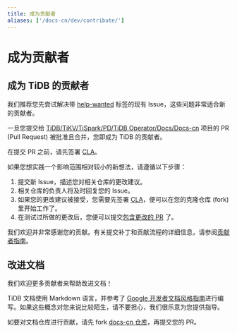 ```yaml
---
title: 成为贡献者
aliases: ['/docs-cn/dev/contribute/']
---
```


# 成为贡献者

## 成为 TiDB 的贡献者

我们推荐您先尝试解决带 [help-wanted](https://github.com/pingcap/tidb/issues?q=is%3Aissue+is%3Aopen+label%3A%22help+wanted%22) 标签的现有 Issue，这些问题非常适合新的贡献者。

一旦您提交给 [TiDB/TiKV/TiSpark/PD/TiDB Operator/Docs/Docs-cn](https://github.com/pingcap) 项目的 PR (Pull Request) 被批准且合并，您即成为 TiDB 的贡献者。

在提交 PR 之前，请先签署 [CLA](https://cla-assistant.io/pingcap/tidb?pullRequest=5567)。

如果您想实践一个影响范围相对较小的新想法，请遵循以下步骤：

1. 提交新 Issue，描述您对相关仓库的更改建议。
2. 相关仓库的负责人将及时回复您的 Issue。
3. 如果您的更改建议被接受，您需要先签署 [CLA](https://cla-assistant.io/pingcap/tidb?pullRequest=5567)，便可以在您的克隆仓库 (fork) 里开始工作了。
4. 在测试过所做的更改后，您便可以提交[包含更改的 PR](https://github.com/pingcap/tidb/pull/3113) 了。

我们欢迎并非常感谢您的贡献。有关提交补丁和贡献流程的详细信息，请参阅[贡献者指南](https://github.com/pingcap/tidb/blob/master/CONTRIBUTING.md)。

## 改进文档

我们欢迎更多贡献者来帮助改进文档！

TiDB 文档使用 Markdown 语言，并参考了 [Google 开发者文档风格指南](https://developers.google.com/style/)进行编写。如果这些概念对您来说比较陌生，请不要担心，我们很乐意为您提供指导。

如要对文档仓库进行贡献，请先 fork [docs-cn 仓库](https://github.com/pingcap/docs-cn)，再提交您的 PR。
